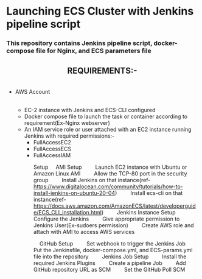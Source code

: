 # Launching ECS Cluster with Jenkins pipeline script 

<h3>This repository contains Jenkins pipeline script, docker-compose file for Nginx, and ECS parameters file
</h3>


<center><h2>REQUIREMENTS:-</center></h2>
<ul>
   <li> AWS Account</li>
    <ul>
    <li>EC-2 instance with Jenkins and ECS-CLI configured
    <li>Docker compose file to launch the task or container according to requirement(Ex-Nginx webserver)
    <li>An IAM service role or user attached with an EC2 instance running Jenkins with required permissions:-
        <ul>
        <li>FullAccessEC2
        <li>FullAccessECS
        <li>FullAccessIAM

Setup
    AMI Setup
        Launch EC2 instance with Ubuntu or Amazon Linux AMI 
        Allow the TCP-80 port in the security group
        Install Jenkins on that instance(ref-https://www.digitalocean.com/community/tutorials/how-to-install-jenkins-on-ubuntu-20-04)
        Install ecs-cli on that instance(ref-https://docs.aws.amazon.com/AmazonECS/latest/developerguide/ECS_CLI_installation.html)
    
    Jenkins Instance Setup
        Configure the Jenkins
        Give appropriate permission to Jenkins User(Ex-sudoers permission)
        Create AWS role and attach with AMI to access AWS services

    GitHub Setup
        Set webhook to trigger the Jenkins Job
        Put the Jenkinsfile, docker-compose.yml, and ECS-params.yml file into the repository
    
    Jenkins Job Setup
        Install the required Jenkins Plugins
        Create a pipeline Job
        Add GitHub repository URL as SCM 
        Set the GitHub Poll SCM
